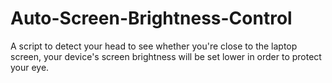 # Auto-Screen-Brightness-Control
A script to detect your head to see whether you're close to the laptop screen, your device's screen brightness will be set lower in order to protect your eye.
